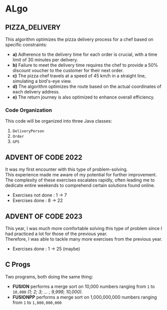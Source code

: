 # ALgo

## PIZZA_DELIVERY

This algorithm optimizes the pizza delivery process for a chef based on specific constraints:

- **a)** Adherence to the delivery time for each order is crucial, with a time limit of 30 minutes per delivery.
- **b)** Failure to meet the delivery time requires the chef to provide a 50% discount voucher to the customer for their next order.
- **c)** The pizza chef travels at a speed of 45 km/h in a straight line, simulating a bird's-eye view.
- **d)** The algorithm optimizes the route based on the actual coordinates of each delivery address.
- **e)** The return journey is also optimized to enhance overall efficiency.

### Code Organization

This code will be organized into three Java classes:

1. `DeliveryPerson`
2. `Order`
3. `GPS`


## ADVENT OF CODE 2022

It was my first encounter with this type of problem-solving.  
This experience made me aware of my potential for further improvement.  
The complexity of these exercises escalates rapidly, often leading me to dedicate entire weekends to comprehend certain solutions found online.

- Exercises not done : 1 -> 7  
- Exercises done : 8 -> 22  



## ADVENT OF CODE 2023

This year, I was much more comfortable solving this type of problem since I had practiced a lot for those of the previous year.  
Therefore, I was able to tackle many more exercises from the previous year.  

- Exercises done : 1 -> 25 (maybe)


## C Progs
  
Two programs, both doing the same thing:
- **FUSION** performs a merge sort on 10,000 numbers ranging from `1` to `10,000` _(1; 2; 3; ... ; 9,999; 10,000)_.
- **FUSIONPP** performs a merge sort on 1,000,000,000 numbers ranging from `1` to `1,000,000,000`
